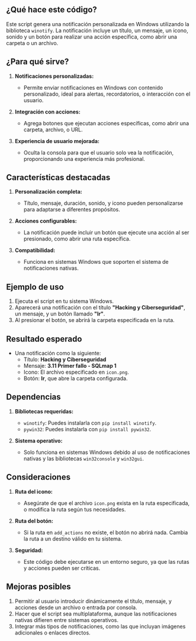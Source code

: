 ## ¿Qué hace este código?

Este script genera una notificación personalizada en Windows utilizando la biblioteca `winotify`. La notificación incluye un título, un mensaje, un icono, sonido y un botón para realizar una acción específica, como abrir una carpeta o un archivo.

## ¿Para qué sirve?

1. **Notificaciones personalizadas:**
   - Permite enviar notificaciones en Windows con contenido personalizado, ideal para alertas, recordatorios, o interacción con el usuario.

2. **Integración con acciones:**
   - Agrega botones que ejecutan acciones específicas, como abrir una carpeta, archivo, o URL.

3. **Experiencia de usuario mejorada:**
   - Oculta la consola para que el usuario solo vea la notificación, proporcionando una experiencia más profesional.

## Características destacadas

1. **Personalización completa:**
   - Título, mensaje, duración, sonido, y icono pueden personalizarse para adaptarse a diferentes propósitos.

2. **Acciones configurables:**
   - La notificación puede incluir un botón que ejecute una acción al ser presionado, como abrir una ruta específica.

3. **Compatibilidad:**
   - Funciona en sistemas Windows que soporten el sistema de notificaciones nativas.

## Ejemplo de uso

1. Ejecuta el script en tu sistema Windows.
2. Aparecerá una notificación con el título **"Hacking y Ciberseguridad"**, un mensaje, y un botón llamado **"Ir"**.
3. Al presionar el botón, se abrirá la carpeta especificada en la ruta.

## Resultado esperado

- Una notificación como la siguiente:
  - Título: **Hacking y Ciberseguridad**
  - Mensaje: **3.11 Primer fallo - SQLmap 1**
  - Icono: El archivo especificado en `icon.png`.
  - Botón: **Ir**, que abre la carpeta configurada.

## Dependencias

1. **Bibliotecas requeridas:**
   - `winotify`: Puedes instalarla con `pip install winotify`.
   - `pywin32`: Puedes instalarla con `pip install pywin32`.

2. **Sistema operativo:**
   - Solo funciona en sistemas Windows debido al uso de notificaciones nativas y las bibliotecas `win32console` y `win32gui`.

## Consideraciones

1. **Ruta del icono:**
   - Asegúrate de que el archivo `icon.png` exista en la ruta especificada, o modifica la ruta según tus necesidades.

2. **Ruta del botón:**
   - Si la ruta en `add_actions` no existe, el botón no abrirá nada. Cambia la ruta a un destino válido en tu sistema.

3. **Seguridad:**
   - Este código debe ejecutarse en un entorno seguro, ya que las rutas y acciones pueden ser críticas.

## Mejoras posibles

1. Permitir al usuario introducir dinámicamente el título, mensaje, y acciones desde un archivo o entrada por consola.
2. Hacer que el script sea multiplataforma, aunque las notificaciones nativas difieren entre sistemas operativos.
3. Integrar más tipos de notificaciones, como las que incluyan imágenes adicionales o enlaces directos.
